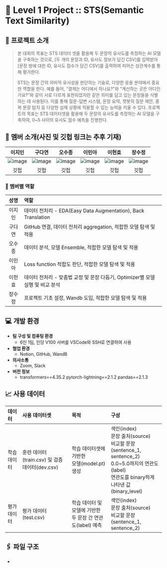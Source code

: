 
# 👋 Level 1 Project :: STS(Semantic Text Similarity)

## 📕 프로젝트 소개
> 본 대회의 목표는 STS 데이터 셋을 활용해 두 문장의 유사도를 측정하는 AI 모델을 구축하는 것으로, [두 개의 문장과 ID, 유사도 정보가 담긴 CSV]를 입력받아 [문장 쌍에 대한 ID, 유사도 점수가 담긴 CSV]를 출력하여 피어슨 상관계수를 통해 평가한다.
> 
> STS는 문장 간의 의미적 유사성을 판단하는 기술로, 다양한 응용 분야에서 중요한 역할을 한다. 예를 들어, “결제는 어디에서 하나요?”와 “계산하는 곳은 어디인가요?”와 같이 서로 다르게 표현되었지만 같은 의미를 담고 있는 문장들을 식별하는 데 사용된다. 이를 통해 질문-답변 시스템, 문장 요약, 챗봇의 질문 제안, 중복 문장 탐지 등 다양한 실제 상황에 적용할 수 있는 능력을 키울 수 있다.
프로젝트의 목표는 STS 데이터셋을 활용해 두 문장의 유사도를 측정하는 AI 모델을 구축하여, 0~5 사이의 유사도 점수 예측을 진행한다.

## 🐣 멤버 소개(사진 및 깃헙 링크는 추후 기재)
|이지인|구다연|오수종|이민아|이헌효|장수정|
|:---:|:---:|:---:|:---:|:---:|:---:|
|![image](https://github.com/boostcampaitech6/level1-semantictextsimilarity-nlp-07/assets/153268935/0ee055b6-c879-4e89-a3a8-9a20990e4300)|![image](https://github.com/boostcampaitech6/level1-semantictextsimilarity-nlp-07/assets/153268935/31e9fe6c-c4e3-4aa0-bab9-76c6b58d7030)|![image](https://github.com/boostcampaitech6/level1-semantictextsimilarity-nlp-07/assets/153268935/443f2311-9605-4780-aeb8-5e16765f2d79)|![image](https://github.com/boostcampaitech6/level1-semantictextsimilarity-nlp-07/assets/153268935/f30af8f0-d693-42c7-a8d0-8b62ca3ef493)|![image](https://github.com/boostcampaitech6/level1-semantictextsimilarity-nlp-07/assets/153268935/854d4d70-6dcc-44ca-997b-dd63877b4e2f)|![image](https://github.com/boostcampaitech6/level1-semantictextsimilarity-nlp-07/assets/153268935/454b7a79-271a-4785-a005-de07b0e1dd2a)|
|깃헙|깃헙|깃헙|깃헙|깃헙|깃헙|

### 🐥 멤버별 역할
|성명|역할|
|:--:|:---|
|이지인|데이터 전처리 - EDA(Easy Data Augmentation), Back Translation|
|구다연|GitHub 연결, 데이터 전처리 aggregation, 적합한 모델 탐색 및 적용|
|오수종|데이터 분석, 모델 Ensemble, 적합한 모델 탐색 및 적용|
|이민아|Loss function 적합도 판단, 적합한 모델 탐색 및 적용|
|이헌효|데이터 전처리 - 맞춤법 교정 및 문장 다듬기, Optimizer별 모델 실행 및 비교 분석|
|장수정|프로젝트 기초 설정, Wandb 도입, 적합한 모델 탐색 및 적용|

## 💻 개발 환경
- **팀 구성 및 컴퓨팅 환경**
  - 6인 1팀, 인당 V100 서버를 VSCode와 SSH로 연결하여 사용
- **협업 환경**
  - Notion, GitHub, WandB
- **의사소통**
  - Zoom, Slack
- **버전 정보**
  - transformers==4.35.2 pytorch-lightning==2.1.2 pandas==2.1.3
  
## 📈 사용 데이터
|데이터|사용 데이터셋|목적|구성|
|:---|:---|:---|:---|
|학습 데이터|훈련 데이터(train.csv) 및 검증 데이터(dev.csv)|학습 데이터셋에 기반한<br>모델(model.pt) 생성|색인(index)<br>문장 출처(source)<br>비교할 문장(sentence_1, sentence_2)<br>0.0~5.0까지의 연관도(label)<br>연관도를 binary하게 나타낸 값(binary_level)|
|평가 데이터|평가 데이터(test.csv)|학습 데이터 및 모델에 기반한<br>두 문장 간 연관도(label) 예측|색인(index)<br>문장 출처(source)<br>비교할 문장(sentence_1, sentence_2)|

## 🖇️ 파일 구조
  - 
